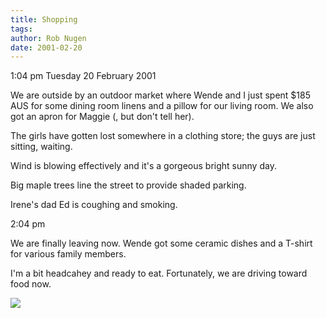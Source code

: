 ```yaml
---
title: Shopping
tags: 
author: Rob Nugen
date: 2001-02-20
---
```


<p class=date>1:04 pm Tuesday 20 February 2001</p>

<p>We are outside by an outdoor market where Wende and
I just spent $185 AUS for some dining room linens and
a pillow for our living room.  We also got an apron
for Maggie (, but don't tell her).</p>

<p>The girls have gotten lost somewhere in a clothing
store; the guys are just sitting, waiting.</p>

<p>Wind is blowing effectively and it's a gorgeous
bright sunny day.</p>

<p>Big maple trees line the street to provide shaded
parking.</p>

<p>Irene's dad Ed is coughing and smoking.</p>

<p class=date>2:04 pm</p>

<p>We are finally leaving now.  Wende got some ceramic
dishes and a T-shirt for various family members.</p>

<p>I'm a bit headcahey and ready to eat.  Fortunately,
we are driving toward food now.</p>

<p><img src="/images/rob/wL-ROB.gif"/></p>
